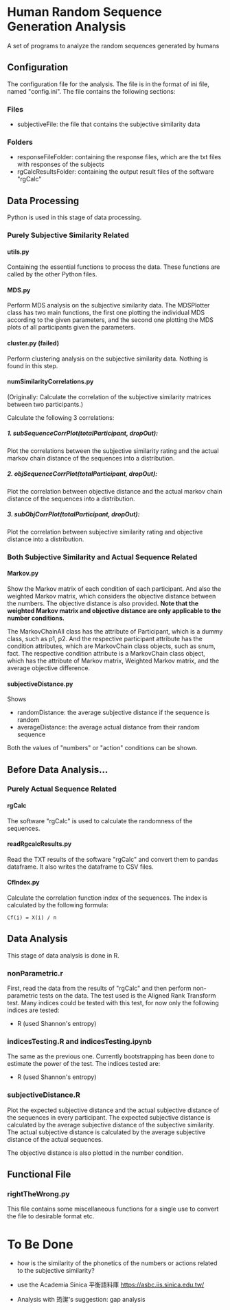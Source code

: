 # Human Random Sequence Generation Analysis

A set of programs to analyze the random sequences generated by humans

## Configuration

The configuration file for the analysis. The file is in the format of ini file, named "config.ini". The file contains the following sections:

### Files
- subjectiveFile: the file that contains the subjective similarity data

### Folders
- responseFileFolder: containing the response files, which are the txt files with responses of the subjects
- rgCalcResultsFolder: containing the output result files of the software "rgCalc"

## Data Processing

Python is used in this stage of data processing.

### Purely Subjective Similarity Related

#### utils.py

Containing the essential functions to process the data. These functions are called by the other Python files.

#### MDS.py

Perform MDS analysis on the subjective similarity data. The MDSPlotter class has two main functions, the first one plotting the individual MDS according to the given parameters, and the second one plotting the MDS plots of all participants given the parameters.

#### cluster.py (failed)

Perform clustering analysis on the subjective similarity data. Nothing is found in this step.

#### numSimilarityCorrelations.py

(Originally: Calculate the correlation of the subjective similarity matrices between two participants.)

Calculate the following 3 correlations:

##### 1. subSequenceCorrPlot(totalParticipant, dropOut):

Plot the correlations between the subjective similarity rating and the actual markov chain distance of the sequences into a distribution. 

##### 2. objSequenceCorrPlot(totalParticipant, dropOut):

Plot the correlation between objective distance and the actual markov chain distance of the sequences into a distribution.

##### 3. subObjCorrPlot(totalParticipant, dropOut):

Plot the correlation between subjective similarity rating and objective distance into a distribution.

### Both Subjective Similarity and Actual Sequence Related

#### Markov.py

Show the Markov matrix of each condition of each participant. And also the weighted Markov matrix, which considers the objective distance between the numbers. The objective distance is also provided. **Note that the weighted Markov matrix and objective distance are only applicable to the number conditions.**

The MarkovChainAll class has the attribute of Participant, which is a dummy class, such as p1, p2. And the respective participant attribute has the condition attributes, which are MarkovChain class objects, such as snum, fact. The respective condition attribute is a MarkovChain class object, which has the attribute of Markov matrix, Weighted Markov matrix, and the average objective difference. 

#### subjectiveDistance.py

Shows
- randomDistance: the average subjective distance if the sequence is random
- averageDistance: the average actual distance from their random sequence

Both the values of "numbers" or "action" conditions can be shown. 

## Before Data Analysis...

### Purely Actual Sequence Related
 
#### rgCalc

The software "rgCalc" is used to calculate the randomness of the sequences.

#### readRgcalcResults.py

Read the TXT results of the software "rgCalc" and convert them to pandas dataframe. It also writes the dataframe to CSV files.

#### CfIndex.py

Calculate the correlation function index of the sequences. The index is calculated by the following formula:

```
Cf(i) = X(i) / n  
```

## Data Analysis

This stage of data analysis is done in R.

### nonParametric.r

First, read the data from the results of "rgCalc" and then perform non-parametric tests on the data. The test used is the Aligned Rank Transform test. Many indices could be tested with this test, for now only the following indices are tested:
- R (used Shannon's entropy)

### indicesTesting.R and indicesTesting.ipynb

The same as the previous one. Currently bootstrapping has been done to estimate the power of the test. The indices tested are:
- R (used Shannon's entropy)

### subjectiveDistance.R

Plot the expected subjective distance and the actual subjective distance of the sequences in every participant. The expected subjective distance is calculated by the average subjective distance of the subjective similarity. The actual subjective distance is calculated by the average subjective distance of the actual sequences.

The objective distance is also plotted in the number condition.

## Functional File

### rightTheWrong.py

This file contains some miscellaneous functions for a single use to convert the file to desirable format etc.

# To Be Done

- how is the similarity of the phonetics of the numbers or actions related to the subjective similarity?

- use the Academia Sinica 平衡語料庫 https://asbc.iis.sinica.edu.tw/

- Analysis with 筠潔's suggestion: gap analysis

